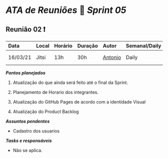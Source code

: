 # *ATA de Reuniões* 📝 *Sprint 05* 

## Reunião 02 ❗

| Data  | Local | Horário | Duração  | Autor | Semanal/Daily | Participantes |
| :- | :- | :- | :- | :- | :- | :- |
| 16/03/21 | Jitsi | 13h | 30h | [Antonio](https://github.com/DaviMatheus)  | Daily | Todos menos Nilvan|

***Pontos planejados***  

1. Atualização do que ainda será feito até o final da Sprint.

2. Planejamento de Horario dos integrantes.

3. Atualização do GitHub Pages de acordo com a identidade Visual 

4. Atualização do Product Backlog


***Assuntos pendentes***
* Cadastro dos usuarios

***Tasks e responsáveis***
- Não se aplica.
